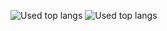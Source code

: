 <!--![takacube's GitHub Stats](https://github-readme-stats.vercel.app/api?username=takacube&show_icons=true&theme=cobalt&count_private=true&include_all_commits=true)-->
![Used top langs](https://github-readme-stats.vercel.app/api/top-langs/?username=takacube&theme=cobalt) ![Used top langs](https://github-readme-stats.vercel.app/api/top-langs/?username=takacube&layout=compact)
